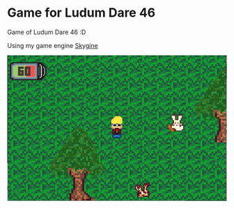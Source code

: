 # Game for Ludum Dare 46

Game of Ludum Dare 46 :D

Using my game engine [Skygine](https://github.com/AsierFox/Skygine)

![Game preview](./cover-image.png)

